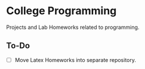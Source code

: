 # College Programming

Projects and Lab Homeworks related to programming.

## To-Do
- [ ] Move Latex Homeworks into separate repository.
